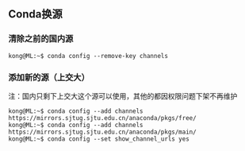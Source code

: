 ## Conda换源

### 清除之前的国内源

```shell
kong@ML:~$ conda config --remove-key channels
```

### 添加新的源（上交大）

注：国内只剩下上交大这个源可以使用，其他的都因权限问题下架不再维护

```shell
kong@ML:~$ conda config --add channels https://mirrors.sjtug.sjtu.edu.cn/anaconda/pkgs/free/
kong@ML:~$ conda config --add channels https://mirrors.sjtug.sjtu.edu.cn/anaconda/pkgs/main/
kong@ML:~$ conda config --set show_channel_urls yes

```

